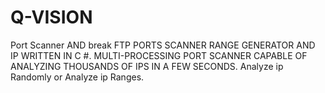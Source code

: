 # Q-VISION
Port Scanner AND break FTP
PORTS SCANNER RANGE GENERATOR AND IP WRITTEN IN C #.
MULTI-PROCESSING PORT SCANNER CAPABLE OF ANALYZING THOUSANDS OF IPS IN A FEW SECONDS.
Analyze ip Randomly or Analyze ip Ranges.
